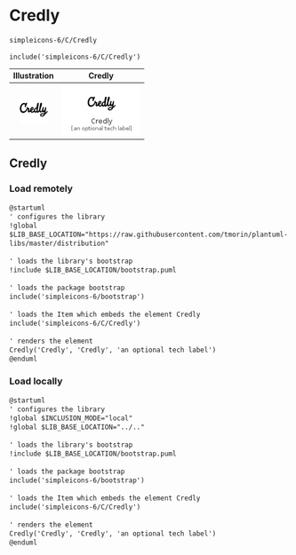 # Credly


```text
simpleicons-6/C/Credly
```

```text
include('simpleicons-6/C/Credly')
```



| Illustration | Credly |
| :---: | :---: |
| ![illustration for Illustration](../../simpleicons-6/C/Credly.png) | ![illustration for Credly](../../simpleicons-6/C/Credly.Local.png) |




## Credly

### Load remotely
```plantuml
@startuml
' configures the library
!global $LIB_BASE_LOCATION="https://raw.githubusercontent.com/tmorin/plantuml-libs/master/distribution"

' loads the library's bootstrap
!include $LIB_BASE_LOCATION/bootstrap.puml

' loads the package bootstrap
include('simpleicons-6/bootstrap')

' loads the Item which embeds the element Credly
include('simpleicons-6/C/Credly')

' renders the element
Credly('Credly', 'Credly', 'an optional tech label')
@enduml
```

### Load locally
```plantuml
@startuml
' configures the library
!global $INCLUSION_MODE="local"
!global $LIB_BASE_LOCATION="../.."

' loads the library's bootstrap
!include $LIB_BASE_LOCATION/bootstrap.puml

' loads the package bootstrap
include('simpleicons-6/bootstrap')

' loads the Item which embeds the element Credly
include('simpleicons-6/C/Credly')

' renders the element
Credly('Credly', 'Credly', 'an optional tech label')
@enduml
```

